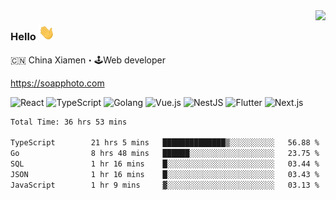<img align="right" src="https://github-readme-stats.vercel.app/api?username=yiiu&show_icons=false&bg_color=30,e96443,904e95&title_color=fff&text_color=fff" />

### Hello <img src="https://raw.githubusercontent.com/ABSphreak/ABSphreak/master/gifs/Hi.gif" width="26px" />
 
🇨🇳 China Xiamen・🕹Web developer

https://soapphoto.com

<p align="left"><img src="https://cdn.svgporn.com/logos/react.svg" alt="React" width="32" height="32"/> <img src="https://cdn.svgporn.com/logos/typescript-icon.svg" alt="TypeScript" width="32" height="32"/> <img src="https://cdn.svgporn.com/logos/gopher.svg" alt="Golang" width="32" height="32"/> <img src="https://cdn.svgporn.com/logos/vue.svg" alt="Vue.js" width="32" height="32"/> <img src="https://cdn.svgporn.com/logos/nestjs.svg" alt="NestJS" width="32" height="32"/> <img src="https://cdn.svgporn.com/logos/flutter.svg" alt="Flutter" width="32" height="32"/> <img src="https://cdn.svgporn.com/logos/nextjs-icon.svg" alt="Next.js" width="32" height="32"/></p>


<!--START_SECTION:waka-->

```txt
Total Time: 36 hrs 53 mins

TypeScript        21 hrs 5 mins   ██████████████▒░░░░░░░░░░   56.88 %
Go                8 hrs 48 mins   ██████░░░░░░░░░░░░░░░░░░░   23.75 %
SQL               1 hr 16 mins    █░░░░░░░░░░░░░░░░░░░░░░░░   03.44 %
JSON              1 hr 16 mins    █░░░░░░░░░░░░░░░░░░░░░░░░   03.43 %
JavaScript        1 hr 9 mins     ▓░░░░░░░░░░░░░░░░░░░░░░░░   03.13 %
```

<!--END_SECTION:waka-->
